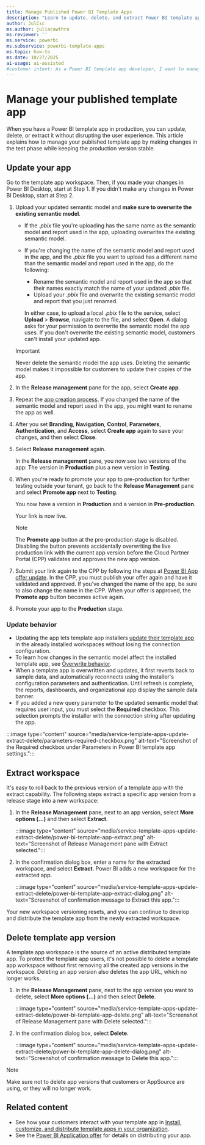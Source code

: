 ```yaml
---
title: Manage Published Power BI Template Apps
description: "Learn to update, delete, and extract Power BI template apps without disrupting production. Step-by-step guide for app developers. Start managing your apps today."
author: JulCsc
ms.author: juliacawthra
ms.reviewer: ''
ms.service: powerbi
ms.subservice: powerbi-template-apps
ms.topic: how-to
ms.date: 10/27/2025
ai-usage: ai-assisted
#customer intent: As a Power BI template app developer, I want to manage my published template app by updating, deleting, and extracting it without interfering with the app in production, so that I can ensure a smooth and uninterrupted experience for my users.
---
```


# Manage your published template app

When you have a Power BI template app in production, you can update, delete, or extract it without disrupting the user experience. This article explains how to manage your published template app by making changes in the test phase while keeping the production version stable.

## Update your app

Go to the template app workspace. Then, if you made your changes in Power BI Desktop, start at Step 1. If you didn't make any changes in Power BI Desktop, start at Step 2.

1. Upload your updated semantic model and **make sure to overwrite the existing semantic model**.
   - If the *.pbix* file you're uploading has the same name as the semantic model and report used in the app, uploading overwrites the existing semantic model.
   - If you're changing the name of the semantic model and report used in the app, and the *.pbix* file you want to upload has a different name than the semantic model and report used in the app, do the following:
     - Rename the semantic model and report used in the app so that their names exactly match the name of your updated *.pbix* file.
     - Upload your *.pbix* file and overwrite the existing semantic model and report that you just renamed.

     In either case, to upload a local *.pbix* file to the service, select **Upload** > **Browse**, navigate to the file, and select **Open**. A dialog asks for your permission to overwrite the semantic model the app uses. If you don't overwrite the existing semantic model, customers can't install your updated app.

   > [!IMPORTANT]
   > Never delete the semantic model the app uses. Deleting the semantic model makes it impossible for customers to update their copies of the app.

1. In the **Release management** pane for the app, select **Create app**.
1. Repeat the [app creation process](service-template-apps-create.md). If you changed the name of the semantic model and report used in the app, you might want to rename the app as well.
1. After you set **Branding**, **Navigation**, **Control**, **Parameters**, **Authentication**, and **Access**, select **Create app** again to save your changes, and then select **Close**.
1. Select **Release management** again.

   In the **Release management** pane, you now see two versions of the app: The version in **Production** plus a new version in **Testing**.

1. When you're ready to promote your app to pre-production for further testing outside your tenant, go back to the **Release Management** pane and select **Promote app** next to **Testing**.

   You now have a version in **Production** and a version in **Pre-production**.

   Your link is now live.

   > [!NOTE]
   > The **Promote app** button at the pre-production stage is disabled. Disabling the button prevents accidentally overwriting the live production link with the current app version before the Cloud Partner Portal (CPP) validates and approves the new app version.

1. Submit your link again to the CPP by following the steps at [Power BI App offer update](/azure/marketplace/cloud-partner-portal/power-bi/cpp-update-existing-offer). In the CPP, you must publish your offer again and have it validated and approved. If you've changed the name of the app, be sure to also change the name in the CPP. When your offer is approved, the **Promote app** button becomes active again.

1. Promote your app to the **Production** stage.

### Update behavior

- Updating the app lets template app installers [update their template app](service-template-apps-install-distribute.md#update-a-template-app) in the already installed workspaces without losing the connection configuration.
- To learn how changes in the semantic model affect the installed template app, see [Overwrite behavior](service-template-apps-install-distribute.md#overwrite-behavior).
- When a template app is overwritten and updates, it first reverts back to sample data, and automatically reconnects using the installer's configuration parameters and authentication. Until refresh is complete, the reports, dashboards, and organizational app display the sample data banner.
- If you added a new query parameter to the updated semantic model that requires user input, you must select the **Required** checkbox. This selection prompts the installer with the connection string after updating the app.

:::image type="content" source="media/service-template-apps-update-extract-delete/parameters-required-checkbox.png" alt-text="Screenshot of the Required checkbox under Parameters in Power BI template app settings.":::

## Extract workspace

It's easy to roll back to the previous version of a template app with the extract capability. The following steps extract a specific app version from a release stage into a new workspace:

1. In the **Release Management** pane, next to an app version, select **More options (...)** and then select **Extract**.

   :::image type="content" source="media/service-template-apps-update-extract-delete/power-bi-template-app-extract.png" alt-text="Screenshot of Release Management pane with Extract selected.":::

1. In the confirmation dialog box, enter a name for the extracted workspace, and select **Extract**. Power BI adds a new workspace for the extracted app.

   :::image type="content" source="media/service-template-apps-update-extract-delete/power-bi-template-app-extract-dialog.png" alt-text="Screenshot of confirmation message to Extract this app.":::

Your new workspace versioning resets, and you can continue to develop and distribute the template app from the newly extracted workspace.

## Delete template app version

A template app workspace is the source of an active distributed template app. To protect the template app users, it's not possible to delete a template app workspace without first removing all the created app versions in the workspace. Deleting an app version also deletes the app URL, which no longer works.

1. In the **Release Management** pane, next to the app version you want to delete, select **More options (...)** and then select **Delete**.

   :::image type="content" source="media/service-template-apps-update-extract-delete/power-bi-template-app-delete.png" alt-text="Screenshot of Release Management pane with Delete selected.":::

1. In the confirmation dialog box, select **Delete**.

   :::image type="content" source="media/service-template-apps-update-extract-delete/power-bi-template-app-delete-dialog.png" alt-text="Screenshot of confirmation message to Delete this app.":::

> [!NOTE]
> Make sure not to delete app versions that customers or AppSource are using, or they will no longer work.

## Related content

- See how your customers interact with your template app in [Install, customize, and distribute template apps in your organization](service-template-apps-install-distribute.md).
- See the [Power BI Application offer](/azure/marketplace/cloud-partner-portal/power-bi/cpp-power-bi-offer) for details on distributing your app.

